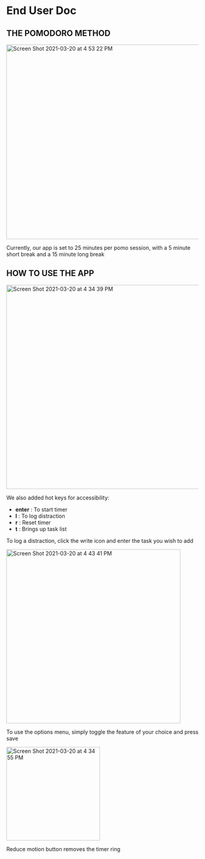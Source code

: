 # End User Doc

## THE POMODORO METHOD


<img width="510" alt="Screen Shot 2021-03-20 at 4 53 22 PM" src="https://user-images.githubusercontent.com/50184924/111887750-cb153400-899c-11eb-8445-572f986a85fb.png">

Currently, our app is set to 25 minutes per pomo session, with a 5 minute short break and a 15 minute long break

## HOW TO USE THE APP

<img width="535" alt="Screen Shot 2021-03-20 at 4 34 39 PM" src="https://user-images.githubusercontent.com/50184924/111887376-593beb00-899a-11eb-99d9-f4913bbc6d8d.png">

We also added hot keys for accessibility:

- **enter** : To start timer
- **l** : To log distraction
- **r** : Reset timer
- **t** : Brings up task list


To log a distraction, click the write icon and enter the task you wish to add

<img width="456" alt="Screen Shot 2021-03-20 at 4 43 41 PM" src="https://user-images.githubusercontent.com/50184924/111887567-70c7a380-899b-11eb-8359-5942b1329448.png">

To use the options menu, simply toggle the feature of your choice and press save

<img width="245" alt="Screen Shot 2021-03-20 at 4 34 55 PM" src="https://user-images.githubusercontent.com/50184924/111887375-58a35480-899a-11eb-8ec4-7a9a3cafc58a.png">

Reduce motion button removes the timer ring




